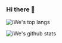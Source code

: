 ### Hi there 👋

<!--
**iWECon/iWECon** is a ✨ _special_ ✨ repository because its `README.md` (this file) appears on your GitHub profile.

Here are some ideas to get you started:

- 🔭 I’m currently working on ...
- 🌱 I’m currently learning ...
- 👯 I’m looking to collaborate on ...
- 🤔 I’m looking for help with ...
- 💬 Ask me about ...
- 📫 How to reach me: ...
- 😄 Pronouns: ...
- ⚡ Fun fact: ...
-->
![iWe's top langs](https://github-readme-stats.vercel.app/api/top-langs/?username=iWECon&layout=compact&show_icons=true&count_private=true)

![iWe's github stats](https://github-readme-stats.vercel.app/api?username=iWECon&count_private=true&show_icons=true)
